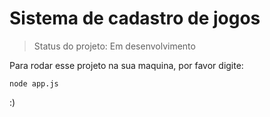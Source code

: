 # Sistema de cadastro de jogos

> Status do projeto: Em desenvolvimento

Para rodar esse projeto na sua maquina, por favor digite:

```
node app.js
```
:)

